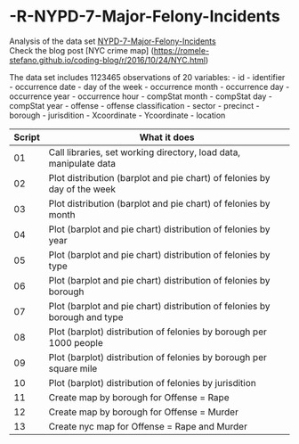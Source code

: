 # -R-NYPD-7-Major-Felony-Incidents

Analysis of the data set [NYPD-7-Major-Felony-Incidents](https://data.cityofnewyork.us/Public-Safety/NYPD-7-Major-Felony-Incidents/hyij-8hr7)   
Check the blog post [NYC crime map] (https://romele-stefano.github.io/coding-blog/r/2016/10/24/NYC.html)     

The data set includes 1123465 observations of 20 variables:
	- id
	- identifier
	- occurrence date
	- day of the week
	- occurrence month
	- occurrence day
	- occurrence year
	- occurrence hour
	- compStat month
	- compStat day
	- compStat year
	- offense
	- offense classification
	- sector
	- precinct
	- borough
	- jurisdition
	- Xcoordinate
	- Ycoordinate
	- location

	
| Script | What it does |
|--------|--------------|
| 01 | Call libraries, set working directory, load data, manipulate data |
| 02 | Plot distribution (barplot and pie chart) of felonies by day of the week |
| 03 | Plot distribution (barplot and pie chart) of felonies by month |
| 04 | Plot (barplot and pie chart) distribution of felonies by year |
| 05 | Plot (barplot and pie chart) distribution of felonies by type |
| 06 | Plot (barplot and pie chart) distribution of felonies by borough |
| 07 | Plot (barplot and pie chart) distribution of felonies by borough and type |
| 08 | Plot (barplot) distribution of felonies by borough per 1000 people |
| 09 | Plot (barplot) distribution of felonies by borough per square mile |
| 10 | Plot (barplot) distribution of felonies by jurisdition |
| 11 | Create map by borough for Offense = Rape |
| 12 | Create map by borough for Offense = Murder |
| 13 | Create nyc map for Offense = Rape and Murder |
